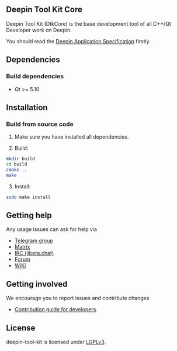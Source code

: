 ## Deepin Tool Kit Core

Deepin Tool Kit (DtkCore) is the base development tool of all C++/Qt Developer work on Deepin.

You should read the <a href=docs/Specification.md>Deepin Application Specification</a> firstly.

## Dependencies

### Build dependencies

* Qt >= 5.10

## Installation

### Build from source code

1. Make sure you have installed all dependencies.

2. Build:

```bash
mkdir build
cd build
cmake ..
make
```

3. Install:

```bash
sudo make install
```

## Getting help

Any usage issues can ask for help via

* [Telegram group](https://t.me/deepin)
* [Matrix](https://matrix.to/#/#deepin-community:matrix.org)
* [IRC (libera.chat)](https://web.libera.chat/#deepin-community)
* [Forum](https://bbs.deepin.org)
* [WiKi](https://wiki.deepin.org/)

## Getting involved

We encourage you to report issues and contribute changes

* [Contribution guide for developers](https://github.com/linuxdeepin/developer-center/wiki/Contribution-Guidelines-for-Developers-en).

## License

deepin-tool-kit is licensed under [LGPLv3](LICENSE).
